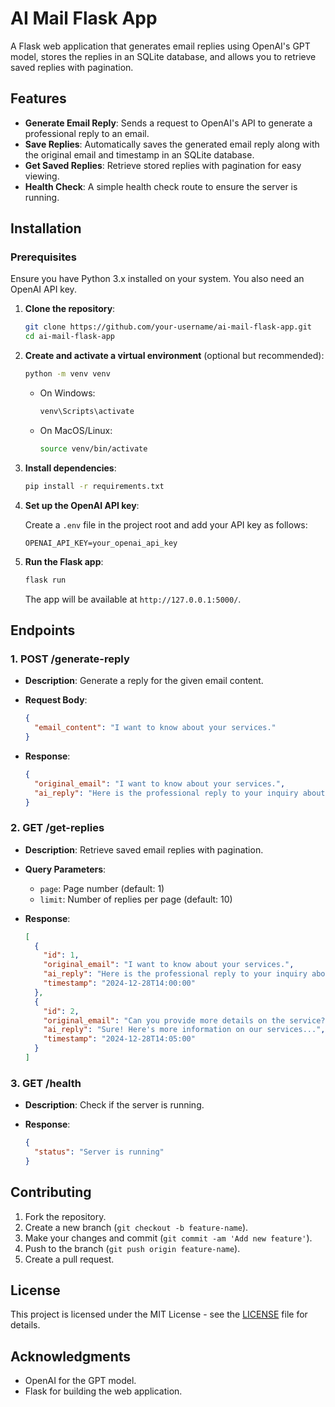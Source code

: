 # AI Mail Flask App

A Flask web application that generates email replies using OpenAI's GPT model, stores the replies in an SQLite database, and allows you to retrieve saved replies with pagination.

## Features

- **Generate Email Reply**: Sends a request to OpenAI's API to generate a professional reply to an email.
- **Save Replies**: Automatically saves the generated email reply along with the original email and timestamp in an SQLite database.
- **Get Saved Replies**: Retrieve stored replies with pagination for easy viewing.
- **Health Check**: A simple health check route to ensure the server is running.

## Installation

### Prerequisites

Ensure you have Python 3.x installed on your system. You also need an OpenAI API key.

1. **Clone the repository**:

   ```bash
   git clone https://github.com/your-username/ai-mail-flask-app.git
   cd ai-mail-flask-app
   ```

2. **Create and activate a virtual environment** (optional but recommended):

   ```bash
   python -m venv venv
   ```

   - On Windows:

     ```bash
     venv\Scripts\activate
     ```

   - On MacOS/Linux:

     ```bash
     source venv/bin/activate
     ```

3. **Install dependencies**:

   ```bash
   pip install -r requirements.txt
   ```

4. **Set up the OpenAI API key**:

   Create a `.env` file in the project root and add your API key as follows:

   ```
   OPENAI_API_KEY=your_openai_api_key
   ```

5. **Run the Flask app**:

   ```bash
   flask run
   ```

   The app will be available at `http://127.0.0.1:5000/`.

## Endpoints

### 1. **POST /generate-reply**

- **Description**: Generate a reply for the given email content.
- **Request Body**:

   ```json
   {
     "email_content": "I want to know about your services."
   }
   ```

- **Response**:

   ```json
   {
     "original_email": "I want to know about your services.",
     "ai_reply": "Here is the professional reply to your inquiry about our services..."
   }
   ```

### 2. **GET /get-replies**

- **Description**: Retrieve saved email replies with pagination.
- **Query Parameters**:
  - `page`: Page number (default: 1)
  - `limit`: Number of replies per page (default: 10)

- **Response**:

   ```json
   [
     {
       "id": 1,
       "original_email": "I want to know about your services.",
       "ai_reply": "Here is the professional reply to your inquiry about our services...",
       "timestamp": "2024-12-28T14:00:00"
     },
     {
       "id": 2,
       "original_email": "Can you provide more details on the service?",
       "ai_reply": "Sure! Here's more information on our services...",
       "timestamp": "2024-12-28T14:05:00"
     }
   ]
   ```

### 3. **GET /health**

- **Description**: Check if the server is running.
- **Response**:

   ```json
   {
     "status": "Server is running"
   }
   ```

## Contributing

1. Fork the repository.
2. Create a new branch (`git checkout -b feature-name`).
3. Make your changes and commit (`git commit -am 'Add new feature'`).
4. Push to the branch (`git push origin feature-name`).
5. Create a pull request.

## License

This project is licensed under the MIT License - see the [LICENSE](LICENSE) file for details.

## Acknowledgments

- OpenAI for the GPT model.
- Flask for building the web application.

```
